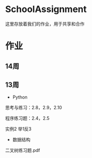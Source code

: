 # SchoolAssignment

这里存放着我们的作业，用于共享和合作


# 作业

## 14周



## 13周

- Python

思考与练习：2.8，2.9，2.10

程序练习题：2.4，2.5

实例2 举1反3

- 数据结构

二叉树练习题.pdf
